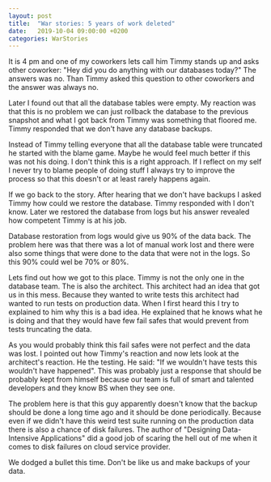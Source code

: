 ```yaml
---
layout: post
title:  "War stories: 5 years of work deleted"
date:   2019-10-04 09:00:00 +0200
categories: WarStories
---
```


It is 4 pm and one of my coworkers lets call him Timmy stands up and asks other coworker: "Hey did you do anything with our databases today?" The answers was no. Than Timmy asked this question to other coworkers and the answer was always no.

Later I found out that all the database tables were empty. My reaction was that this is no problem we can just rollback the database to the previous snapshot and what I got back from Timmy was something that floored me. Timmy responded that we don't have any database backups.

Instead of Timmy telling everyone that all the database table were truncated he started with the blame game. Maybe he would feel much better if this was not his doing. I don't think this is a right approach. If I reflect on my self I never try to blame people of doing stuff I always try to improve the process so that this doesn't or at least rarely happens again.

If we go back to the story. After hearing that we don't have backups I asked Timmy how could we restore the database. Timmy responded with I don't know. Later we restored the database from logs but his answer revealed how competent Timmy is at his job.

Database restoration from logs would give us 90% of the data back. The problem here was that there was a lot of manual work lost and there were also some things that were done to the data that were not in the logs. So this 90% could wel be 70% or 80%.

Lets find out how we got to this place. Timmy is not the only one in the database team. The is also the architect. This architect had an idea that got us in this mess. Because they wanted to write tests this architect had wanted to run tests on production data. When I first heard this I try to explained to him why this is a bad idea. He explained that he knows what he is doing and that they would have few fail safes that would prevent from tests truncating the data.

As you would probably think this fail safes were not perfect and the data was lost. I pointed out how Timmy's reaction and now lets look at the architect's reaction. He the testing. He said: "If we wouldn't have tests this wouldn't have happened". This was probably just a response that should be probably kept from himself because our team is full of smart and talented developers and they know BS when they see one.

The problem here is that this guy apparently doesn't know that the backup should be done a long time ago and it should be done periodically. Because even if we didn't have this weird test suite running on the production data there is also a chance of disk failures. The author of "Designing Data-Intensive Applications" did a good job of scaring the hell out of me when it comes to disk failures on cloud service provider.

We dodged a bullet this time. Don't be like us and make backups of your data.
